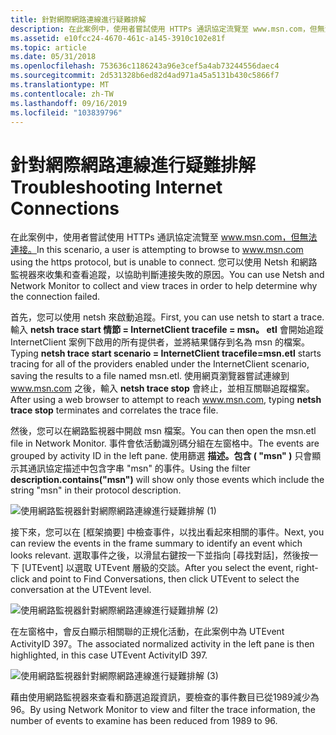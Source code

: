 ```yaml
---
title: 針對網際網路連線進行疑難排解
description: 在此案例中，使用者嘗試使用 HTTPs 通訊協定流覽至 www.msn.com，但無法連接。 您可以使用 Netsh 和網路監視器來收集和查看追蹤，以協助判斷連接失敗的原因。
ms.assetid: e10fcc24-4670-461c-a145-3910c102e81f
ms.topic: article
ms.date: 05/31/2018
ms.openlocfilehash: 753636c1186243a96e3cef5a4ab73244556daec4
ms.sourcegitcommit: 2d531328b6ed82d4ad971a45a5131b430c5866f7
ms.translationtype: MT
ms.contentlocale: zh-TW
ms.lasthandoff: 09/16/2019
ms.locfileid: "103839796"
---
```

# <a name="troubleshooting-internet-connections"></a><span data-ttu-id="7209d-104">針對網際網路連線進行疑難排解</span><span class="sxs-lookup"><span data-stu-id="7209d-104">Troubleshooting Internet Connections</span></span>

<span data-ttu-id="7209d-105">在此案例中，使用者嘗試使用 HTTPs 通訊協定流覽至 www.msn.com，但無法連接。</span><span class="sxs-lookup"><span data-stu-id="7209d-105">In this scenario, a user is attempting to browse to www.msn.com using the https protocol, but is unable to connect.</span></span> <span data-ttu-id="7209d-106">您可以使用 Netsh 和網路監視器來收集和查看追蹤，以協助判斷連接失敗的原因。</span><span class="sxs-lookup"><span data-stu-id="7209d-106">You can use Netsh and Network Monitor to collect and view traces in order to help determine why the connection failed.</span></span>

<span data-ttu-id="7209d-107">首先，您可以使用 netsh 來啟動追蹤。</span><span class="sxs-lookup"><span data-stu-id="7209d-107">First, you can use netsh to start a trace.</span></span> <span data-ttu-id="7209d-108">輸入 **netsh trace start 情節 = InternetClient tracefile = msn。 etl** 會開始追蹤 InternetClient 案例下啟用的所有提供者，並將結果儲存到名為 msn 的檔案。</span><span class="sxs-lookup"><span data-stu-id="7209d-108">Typing **netsh trace start scenario = InternetClient tracefile=msn.etl** starts tracing for all of the providers enabled under the InternetClient scenario, saving the results to a file named msn.etl.</span></span> <span data-ttu-id="7209d-109">使用網頁瀏覽器嘗試連線到 www.msn.com 之後，輸入 **netsh trace stop** 會終止，並相互關聯追蹤檔案。</span><span class="sxs-lookup"><span data-stu-id="7209d-109">After using a web browser to attempt to reach www.msn.com, typing **netsh trace stop** terminates and correlates the trace file.</span></span>

<span data-ttu-id="7209d-110">然後，您可以在網路監視器中開啟 msn 檔案。</span><span class="sxs-lookup"><span data-stu-id="7209d-110">You can then open the msn.etl file in Network Monitor.</span></span> <span data-ttu-id="7209d-111">事件會依活動識別碼分組在左窗格中。</span><span class="sxs-lookup"><span data-stu-id="7209d-111">The events are grouped by activity ID in the left pane.</span></span> <span data-ttu-id="7209d-112">使用篩選 **描述。包含 ( "msn" )** 只會顯示其通訊協定描述中包含字串 "msn" 的事件。</span><span class="sxs-lookup"><span data-stu-id="7209d-112">Using the filter **description.contains("msn")** will show only those events which include the string "msn" in their protocol description.</span></span>

![使用網路監視器針對網際網路連線進行疑難排解 (1) ](images/internetclient1.png)

<span data-ttu-id="7209d-114">接下來，您可以在 [框架摘要] 中檢查事件，以找出看起來相關的事件。</span><span class="sxs-lookup"><span data-stu-id="7209d-114">Next, you can review the events in the frame summary to identify an event which looks relevant.</span></span> <span data-ttu-id="7209d-115">選取事件之後，以滑鼠右鍵按一下並指向 [尋找對話]，然後按一下 [UTEvent] 以選取 UTEvent 層級的交談。</span><span class="sxs-lookup"><span data-stu-id="7209d-115">After you select the event, right-click and point to Find Conversations, then click UTEvent to select the conversation at the UTEvent level.</span></span>

![使用網路監視器針對網際網路連線進行疑難排解 (2) ](images/internetclient2.png)

<span data-ttu-id="7209d-117">在左窗格中，會反白顯示相關聯的正規化活動，在此案例中為 UTEvent ActivityID 397。</span><span class="sxs-lookup"><span data-stu-id="7209d-117">The associated normalized activity in the left pane is then highlighted, in this case UTEvent ActivityID 397.</span></span>

![使用網路監視器針對網際網路連線進行疑難排解 (3) ](images/internetclient3.png)

<span data-ttu-id="7209d-119">藉由使用網路監視器來查看和篩選追蹤資訊，要檢查的事件數目已從1989減少為96。</span><span class="sxs-lookup"><span data-stu-id="7209d-119">By using Network Monitor to view and filter the trace information, the number of events to examine has been reduced from 1989 to 96.</span></span>

 

 




